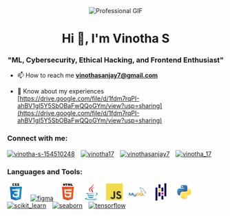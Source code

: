 <div align="center">
  <img height="200" src="https://i.gifer.com/JXA0.gif" alt="Professional GIF" />
</div>
<h1 align="center">Hi 👋, I'm Vinotha S</h1>
<h3 align="center">"ML, Cybersecurity, Ethical Hacking, and Frontend Enthusiast"</h3>


- 📫 How to reach me **vinothasanjay7@gmail.com**

- 📄 Know about my experiences [https://drive.google.com/file/d/1fdm7rqPI-ahBV1gI5Y5SbOBaFwQQoGYm/view?usp=sharing](https://drive.google.com/file/d/1fdm7rqPI-ahBV1gI5Y5SbOBaFwQQoGYm/view?usp=sharing)

<h3 align="left">Connect with me:</h3>
<p align="left">
  <a href="https://linkedin.com/in/vinotha-s-154510248" target="blank"><img align="center" src="https://raw.githubusercontent.com/rahuldkjain/github-profile-readme-generator/master/src/images/icons/Social/linked-in-alt.svg" alt="vinotha-s-154510248" height="30" width="40" style="margin-right: 10px;" /></a>
  <a href="https://www.codechef.com/users/vinotha17" target="blank"><img align="center" src="https://cdn.jsdelivr.net/npm/simple-icons@3.1.0/icons/codechef.svg" alt="vinotha17" height="30" width="40" style="margin-right: 10px;" /></a>
  <a href="https://www.hackerrank.com/vinothasanjay7" target="blank"><img align="center" src="https://raw.githubusercontent.com/rahuldkjain/github-profile-readme-generator/master/src/images/icons/Social/hackerrank.svg" alt="vinothasanjay7" height="30" width="40" style="margin-right: 10px;" /></a>
  <a href="https://www.leetcode.com/vinotha_17" target="blank"><img align="center" src="https://raw.githubusercontent.com/rahuldkjain/github-profile-readme-generator/master/src/images/icons/Social/leet-code.svg" alt="vinotha_17" height="30" width="40" style="margin-right: 10px;" /></a>
</p>


<h3 align="left">Languages and Tools:</h3>
<p align="left">
  <a href="https://www.w3schools.com/css/" target="_blank" rel="noreferrer"><img src="https://raw.githubusercontent.com/devicons/devicon/master/icons/css3/css3-original-wordmark.svg" alt="css3" width="40" height="40" style="margin-right: 10px;"></a>
  <a href="https://www.figma.com/" target="_blank" rel="noreferrer"><img src="https://www.vectorlogo.zone/logos/figma/figma-icon.svg" alt="figma" width="40" height="40" style="margin-right: 10px;"></a>
  <a href="https://www.w3.org/html/" target="_blank" rel="noreferrer"><img src="https://raw.githubusercontent.com/devicons/devicon/master/icons/html5/html5-original-wordmark.svg" alt="html5" width="40" height="40" style="margin-right: 10px;"></a>
  <a href="https://www.java.com" target="_blank" rel="noreferrer"><img src="https://raw.githubusercontent.com/devicons/devicon/master/icons/java/java-original.svg" alt="java" width="40" height="40" style="margin-right: 10px;"></a>
  <a href="https://developer.mozilla.org/en-US/docs/Web/JavaScript" target="_blank" rel="noreferrer"><img src="https://raw.githubusercontent.com/devicons/devicon/master/icons/javascript/javascript-original.svg" alt="javascript" width="40" height="40" style="margin-right: 10px;"></a>
  <a href="https://www.mysql.com/" target="_blank" rel="noreferrer"><img src="https://raw.githubusercontent.com/devicons/devicon/master/icons/mysql/mysql-original-wordmark.svg" alt="mysql" width="40" height="40" style="margin-right: 10px;"></a>
  <a href="https://pandas.pydata.org/" target="_blank" rel="noreferrer"><img src="https://raw.githubusercontent.com/devicons/devicon/2ae2a900d2f041da66e950e4d48052658d850630/icons/pandas/pandas-original.svg" alt="pandas" width="40" height="40" style="margin-right: 10px;"></a>
  <a href="https://www.python.org" target="_blank" rel="noreferrer"><img src="https://raw.githubusercontent.com/devicons/devicon/master/icons/python/python-original.svg" alt="python" width="40" height="40" style="margin-right: 10px;"></a>
  <a href="https://scikit-learn.org/" target="_blank" rel="noreferrer"><img src="https://upload.wikimedia.org/wikipedia/commons/0/05/Scikit_learn_logo_small.svg" alt="scikit_learn" width="40" height="40" style="margin-right: 10px;"></a>
  <a href="https://seaborn.pydata.org/" target="_blank" rel="noreferrer"><img src="https://seaborn.pydata.org/_images/logo-mark-lightbg.svg" alt="seaborn" width="40" height="40" style="margin-right: 10px;"></a>
  <a href="https://www.tensorflow.org" target="_blank" rel="noreferrer"><img src="https://www.vectorlogo.zone/logos/tensorflow/tensorflow-icon.svg" alt="tensorflow" width="40" height="40" style="margin-right: 10px;"></a>
</p>
